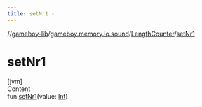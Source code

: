 ```yaml
---
title: setNr1 -
---
```

//[gameboy-lib](../../index.md)/[gameboy.memory.io.sound](../index.md)/[LengthCounter](index.md)/[setNr1](set-nr1.md)



# setNr1  
[jvm]  
Content  
fun [setNr1](set-nr1.md)(value: [Int](https://kotlinlang.org/api/latest/jvm/stdlib/kotlin/-int/index.html))  



